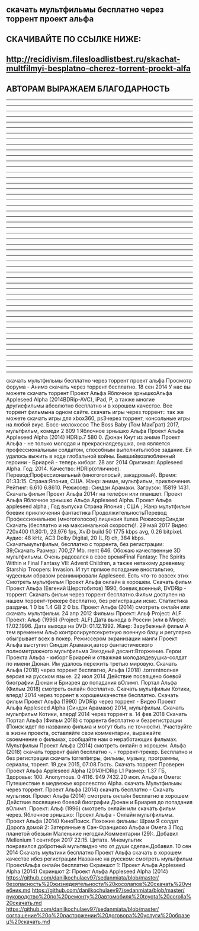 скачать мультфильмы бесплатно через торрент проект альфа
--------------------------------------------------
СКАЧИВАЙТЕ ПО ССЫЛКЕ НИЖЕ:
--------------------------------------------------
http://recidivism.filesloadlistbest.ru/skachat-multfilmyi-besplatno-cherez-torrent-proekt-alfa
--------------------------------------------------
АВТОРАМ ВЫРАЖАЕМ БЛАГОДАРНОСТЬ
--------------------------------------------------
--------------------------------------------------
--------------------------------------------------
--------------------------------------------------
--------------------------------------------------
--------------------------------------------------
--------------------------------------------------
--------------------------------------------------
--------------------------------------------------
--------------------------------------------------
--------------------------------------------------
--------------------------------------------------
--------------------------------------------------
--------------------------------------------------
--------------------------------------------------
--------------------------------------------------
--------------------------------------------------
--------------------------------------------------
--------------------------------------------------
--------------------------------------------------
--------------------------------------------------
--------------------------------------------------
--------------------------------------------------
--------------------------------------------------
--------------------------------------------------
--------------------------------------------------
--------------------------------------------------
--------------------------------------------------
--------------------------------------------------
--------------------------------------------------
--------------------------------------------------
--------------------------------------------------
--------------------------------------------------
--------------------------------------------------
--------------------------------------------------
--------------------------------------------------
--------------------------------------------------
--------------------------------------------------
--------------------------------------------------
--------------------------------------------------
--------------------------------------------------
--------------------------------------------------
--------------------------------------------------
--------------------------------------------------
--------------------------------------------------
--------------------------------------------------
--------------------------------------------------
--------------------------------------------------
--------------------------------------------------
--------------------------------------------------
--------------------------------------------------
скачать мультфильмы бесплатно через торрент проект альфа Просмотр форума - Анимэ скачать через торрент бесплатно. 18 сен 2014  У нас вы можете скачать торрент Проект Альфа  Яблочное зрнышкоАльфа  Appleseed Alpha (2014BDRip-AVC), iPad, P, а также многие другиефильмы абсолютно бесплатно и в хорошем качестве. Все торрент фильмына одном сайте. скачать игры через торрент:: так же можете скачать игры для xbox360, ps3через торрент, консольные игры на любой вкус.   Босс-молокосос The Boss Baby (Том МакГрат) 2017, мультфильм, комеди  2 809 1 Яблочное зрнышко Альфа  Проект Альфа  Appleseed Alpha (2014) HDRip.7 580 0. Дюнан Кнут из аниме Проект Альфа - не только молодая и прекраснаядевушка, она является профессиональным солдатом, способным выполнитьлюбое задание. Ей удалось выжить в ходе глобальной войны. Бывшийвозлюбленный героини - Бриарей - теперь киборг. 28 авг 2014  Оригинал: Appleseed Alpha. Год: 2014. Качество: HDRip(отличное). Перевод:Профессиональный (многоголосый, закадровый). Время: 01:33:15. Страна:Япония, США. Жанр: аниме, мультфильм, приключения. Рейтинг: 6.610  6.8610. Режиссер: Синдзи Арамаки. Загрузок: 15819  1431. Скачать фильм Проект Альфа 2014г на телефон или планшет. Проект Альфа  Яблочное зрнышко Альфа  Appleseed Alpha. Проект Альфа appleseed alpha  ; Год выпуска Страна Япония  ; США ; Жанр мультфильм боевик приключения фантастика ПродолжительностьПеревод Профессиональное (многоголосое) лицензия itunes  РежиссерСиндзи  Скачать (бесплатно и на максимальной скорости)!. 29 май 2017  Видео: 720x400 (1.80:1), 23.976 fps, XviD build 50 1775 kbps avg, 0.26 bitpixel. Аудио: 48 kHz, AC3 Dolby Digital, 20 (L,R) ch, 384 kbps. Скачатьмультфильм, бесплатно с торрента, без регистрации: 39;Скачать Размер: 700,27 Mb. rrent 646. Обожаю качественные 3D мультфильмы. Очень радовался в свое времяFinal Fantasy: The Spirits Within и Final Fantasy VII: Advent Children, а также нетакому древнему Starship Troopers: Invasion. И тут прямое попадание вностальгию, чудесным образом реанимировали Appleseed. Есть что-то вовсех этих
Смотреть мультфильм Проект Альфа онлайн в хорошем. Скачать фильм Проект Альфа (Евгений Шерстобитов)  1990, боевик,военный, DVDRip - торрент. Скачать фильм через торрент бесплатно.Фильм доступен на нашем торрент-трекере бесплатно, без регистрации исмс. Статистика раздачи. 1  0 bs   1.4 GB  2  0 bs. Проект Альфа (2014) смотреть онлайн или скачать мультфильм. 24 апр 2012  Фильмы  Проект: Альф  Project: ALF  Проект: Альф (1996) (Project: ALF).Дата выхода в России (или в Мире): 17.02.1996. Дата выхода на DVD: 01.12.1992. Жанр: Зарубежный фильм  А тем временем Альф контролируетсекретную военную базу и регулярно обыгрывает всех в покер. Режиссером экранизации манги Проект Альфа выступил Синдзи Арамаки,автор фантастического полнометражного мультфильма Звездный десант:Вторжение. Герои Проекта Альфа - киборг Бриарей и отважная молодаядевушка-солдат по имени Дюнан. Им удалось пережить третью мировую. Скачать Альфа (2018) через торрент бесплатно, Альфа (2018) .torrentполная версия на русском языке. 22 июл 2014  Действие посвящено боевой биографии Дюнан и Бриарея до попадания вОлимп. Портал Альфа (Фильм 2018) смотреть онлайн бесплатно. Скачать мультфильм Котики, вперд! 2014 через торрент в хорошемкачестве бесплатно. Скачать фильм Проект Альфа (1990) DVDRip через торрент - Видео
Проект Альфа  Appleseed Alpha (Синдзи Арамаки) 2014, мультфильм. Скачать мультфильм Котики, вперд! 2014 через торрент в. 14 фев 2018  Скачать Портал Альфа (Фильм 2018) с торрента бесплатно и безрегистрации (Поиск идет по названию фильма и могут быть не точности). Участвуйте в жизни проекта, оставляйте свои комментарии, выражайте своемнение о фильмах, сообщайте нам o неработающих фильмах. Мультфильм Проект Альфа (2014) смотреть онлайн в хорошем. Альфа (2018) скачать торрент файл бесплатно -. - торрент-трекер. Бесплатно и без регистрации скачать torrentигры, фильмы, музыку, программы, сериалы, торент.  19 дек 2015, 07:08.Гость. Скачать торрент Проверен Проект Альфа  Appleseed Alpha (2014)HDRip  L1 Размер: 1.37 ГБ, Здоровье: 100. Anonymous. 0 4116. 949 7432.20 июл. Альфа и Омега: Путешествие в медвежье королевство  Alpha. скачать Мультфильмы через торрент. Проект Альфа (2014) скачать бесплатно - Скачать мультики. Проект Альфа (2014) смотреть онлайн бесплатно в хорошем
Действие посвящено боевой биографии Дюнан и Бриарея до попадания вОлимп. Проект: Альф (1996) смотреть онлайн или скачать фильм через. Яблочное зрнышко: Проект Альфа - Онлайн мультфильмы. Проект Альфа (2014)  КиноПоиск. Похожие фильмы: Шрам  Я солдат  Дорога домой 2: Затерянные в Сан-Франциско  Альфа и Омега 3  Под планетой обезьян  Маленькие негодяи.Комментарии (29):. Добавил Mellenium 1 сентября 2017 22:15. Цитата. Мнемультик понравился.добротный мультвидно что от души сделан.Добавил. 10 сен 2014  Скачать мультики бесплатно Проект Альфа скачать в хорошем качестве ибез регистрации  Название на русском: смотреть мультфильм ПроектАльфа онлайн бесплатно  Скриншот 1: Проект Альфа  Appleseed Alpha (2014) Скриншот 2: Проект Альфа  Appleseed Alpha (2014)
https://github.com/danilkochulaev97/sedanmiata/blob/master/безопасность%20жизнедеятельности%20косолапов%20скачать%20учебник.md
https://github.com/danilkochulaev97/sedanmiata/blob/master/руководство%20по%20ремонту%20автомобиля%20toyota%20corolla%20скачать.md
https://github.com/danilkochulaev97/sedanmiata/blob/master/соглашение%20о%20расторжении%20договора%20услуги%20образец%20скачать.md